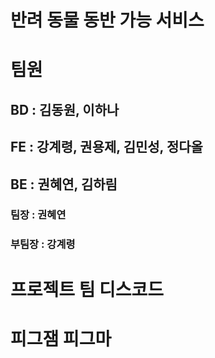 # 반려 동물 동반 가능 서비스

# 팀원
## BD : 김동원, 이하나
## FE : 강계령, 권용제, 김민성, 정다올
## BE : 권혜연, 김하림

### 팀장 : 권혜연
### 부팀장 : 강계령

# 프로젝트 팀 디스코드

# 피그잼 피그마

